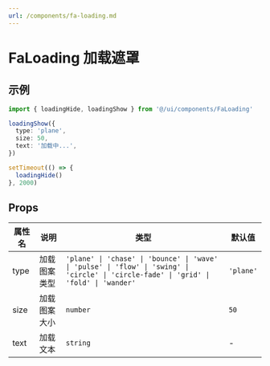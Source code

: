 ```yaml
---
url: /components/fa-loading.md
---
```

# FaLoading 加载遮罩

## 示例

```ts
import { loadingHide, loadingShow } from '@/ui/components/FaLoading'

loadingShow({
  type: 'plane',
  size: 50,
  text: '加载中...',
})

setTimeout(() => {
  loadingHide()
}, 2000)
```

## Props

| 属性名 | 说明         | 类型                                                                                                                                    | 默认值    |
| ------ | ------------ | --------------------------------------------------------------------------------------------------------------------------------------- | --------- |
| type   | 加载图案类型 | `'plane' \| 'chase' \| 'bounce' \| 'wave' \| 'pulse' \| 'flow' \| 'swing' \| 'circle' \| 'circle-fade' \| 'grid' \| 'fold' \| 'wander'` | `'plane'` |
| size   | 加载图案大小 | `number`                                                                                                                                | `50`      |
| text   | 加载文本     | `string`                                                                                                                                | -         |
